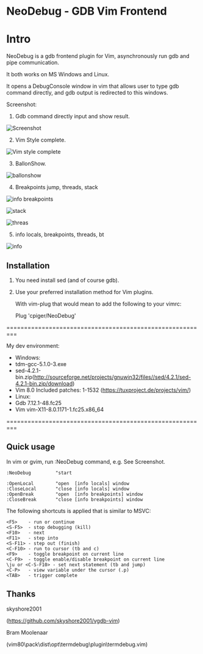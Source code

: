 NeoDebug - GDB Vim Frontend
===========================
# Intro

NeoDebug is a gdb frontend plugin for Vim, asynchronously run gdb and pipe communication.

It both works on MS Windows and Linux. 

It opens a DebugConsole window in vim that allows user to type gdb command directly, 
and gdb output is redirected to this windows.

Screenshot:
1. Gdb command directly input and show result.

![Screenshot](https://github.com/cpiger/NeoDebug/blob/master/NeoDebug1.png)


2. Vim Style complete.

![Vim style complete](https://github.com/cpiger/NeoDebug/blob/master/NeoDebugComplete.png)


3. BallonShow.

![ballonshow](https://github.com/cpiger/NeoDebug/blob/master/NeoDebugBallonShow.png)


4. Breakpoints jump, threads, stack

![info breakpoints](https://github.com/cpiger/NeoDebug/blob/master/NeoDebugInfoBreakpointsJump.png)


![stack](https://github.com/cpiger/NeoDebug/blob/master/NeoDebugFrameEnter.png)


![threas](https://github.com/cpiger/NeoDebug/blob/master/NeoDebugInfoThreadsHit.png)


5. info locals, breakpoints, threads, bt

![info](https://github.com/cpiger/NeoDebug/blob/master/NeoDebugInfobl.png)


## Installation

1. You need install sed (and of course gdb).

2. Use your preferred installation method for Vim plugins.

   With vim-plug that would mean to add the following to your vimrc:

   Plug 'cpiger/NeoDebug'

=========================================================

My dev environment:
- Windows: 
 - tdm-gcc-5.1.0-3.exe
 - sed-4.2.1-bin.zip(http://sourceforge.net/projects/gnuwin32/files//sed/4.2.1/sed-4.2.1-bin.zip/download)
 - Vim 8.0 Included patches: 1-1532 (https://tuxproject.de/projects/vim/)
- Linux:
 - Gdb 7.12.1-48.fc25
 - Vim vim-X11-8.0.1171-1.fc25.x86_64

=========================================================

## Quick usage

In vim or gvim, run :NeoDebug command, e.g. 
See Screenshot.

	:NeoDebug         "start

    :OpenLocal        "open  [info locals] window
    :CloseLocal       "close [info locals] window
    :OpenBreak        "open  [info breakpoints] window
    :CloseBreak       "close [info breakpoints] window


The following shortcuts is applied that is similar to MSVC: 

	<F5> 	- run or continue
	<S-F5> 	- stop debugging (kill)
	<F10> 	- next
	<F11> 	- step into
	<S-F11> - step out (finish)
	<C-F10>	- run to cursor (tb and c)
	<F9> 	- toggle breakpoint on current line
	<C-F9> 	- toggle enable/disable breakpoint on current line
	\ju or <C-S-F10> - set next statement (tb and jump)
	<C-P> 	- view variable under the cursor (.p)
    <TAB>   - trigger complete 


## Thanks
skyshore2001

(https://github.com/skyshore2001/vgdb-vim)


Bram Moolenaar 

(vim80\pack\dist\opt\termdebug\plugin\termdebug.vim)
